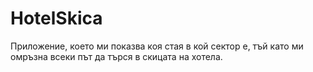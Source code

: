 HotelSkica
==========

Приложение, което ми показва коя стая в кой сектор е, тъй като ми омръзна всеки път да търся в скицата на хотела.
